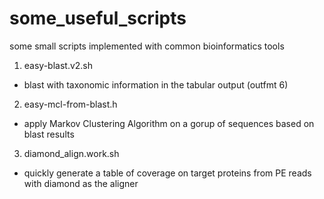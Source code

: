 # some_useful_scripts
some small scripts implemented with common bioinformatics tools

1. easy-blast.v2.sh
- blast with taxonomic information in the tabular output (outfmt 6)


2. easy-mcl-from-blast.h
- apply Markov Clustering Algorithm on a gorup of sequences based on blast results


3. diamond_align.work.sh
- quickly generate a table of coverage on target proteins from PE reads with diamond as the aligner 
